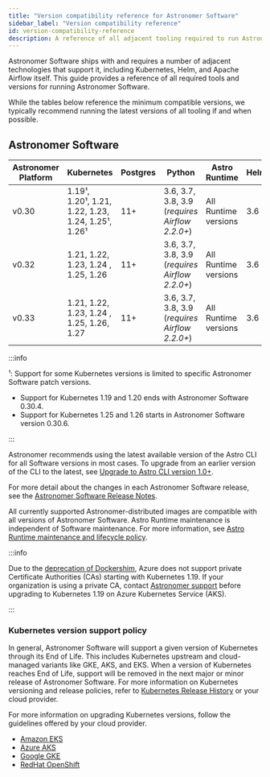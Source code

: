 ```yaml
---
title: "Version compatibility reference for Astronomer Software"
sidebar_label: "Version compatibility reference"
id: version-compatibility-reference
description: A reference of all adjacent tooling required to run Astronomer Software and corresponding version compatibility.
---
```


Astronomer Software ships with and requires a number of adjacent technologies that support it, including Kubernetes, Helm, and Apache Airflow itself. This guide provides a reference of all required tools and versions for running Astronomer Software.

While the tables below reference the minimum compatible versions, we typically recommend running the latest versions of all tooling if and when possible.

## Astronomer Software

<!--- Version-specific -->

| Astronomer Platform | Kubernetes                                         | Postgres | Python                                         | Astro Runtime        | Helm |
| ------------------- | -------------------------------------------------- | -------- | ---------------------------------------------- | -------------------- | ---- |
| v0.30               | 1.19¹, 1.20¹, 1.21, 1.22, 1.23, 1.24, 1.25¹, 1.26¹ | 11+ | 3.6, 3.7, 3.8, 3.9 (_requires Airflow 2.2.0+_) | All Runtime versions | 3.6  |
| v0.32               | 1.21, 1.22, 1.23, 1.24 , 1.25, 1.26                | 11+  | 3.6, 3.7, 3.8, 3.9 (_requires Airflow 2.2.0+_) | All Runtime versions | 3.6  |
| v0.33               | 1.21, 1.22, 1.23, 1.24 , 1.25, 1.26, 1.27                | 11+  | 3.6, 3.7, 3.8, 3.9 (_requires Airflow 2.2.0+_) | All Runtime versions | 3.6  |

:::info

¹: Support for some Kubernetes versions is limited to specific Astronomer Software patch versions.

- Support for Kubernetes 1.19 and 1.20 ends with Astronomer Software 0.30.4.
- Support for Kubernetes 1.25 and 1.26 starts in Astronomer Software version 0.30.6.

:::

Astronomer recommends using the latest available version of the Astro CLI for all Software versions in most cases. To upgrade from an earlier version of the CLI to the latest, see [Upgrade to Astro CLI version 1.0+](upgrade-astro-cli.md).

For more detail about the changes in each Astronomer Software release, see the [Astronomer Software Release Notes](release-notes.md).

All currently supported Astronomer-distributed images are compatible with all versions of Astronomer Software. Astro Runtime maintenance is independent of Software maintenance. For more information, see [Astro Runtime maintenance and lifecycle policy](runtime-version-lifecycle-policy.md).


:::info

Due to the [deprecation of Dockershim](https://kubernetes.io/blog/2020/12/02/dockershim-faq/), Azure does not support private Certificate Authorities (CAs) starting with Kubernetes 1.19. If your organization is using a private CA, contact [Astronomer support](https://support.astronomer.io) before upgrading to Kubernetes 1.19 on Azure Kubernetes Service (AKS).

:::

### Kubernetes version support policy

In general, Astronomer Software will support a given version of Kubernetes through its End of Life. This includes Kubernetes upstream and cloud-managed variants like GKE, AKS, and EKS. When a version of Kubernetes reaches End of Life, support will be removed in the next major or minor release of Astronomer Software. For more information on Kubernetes versioning and release policies, refer to [Kubernetes Release History](https://kubernetes.io/releases/) or your cloud provider.

For more information on upgrading Kubernetes versions, follow the guidelines offered by your cloud provider.

- [Amazon EKS](https://docs.aws.amazon.com/eks/latest/userguide/update-cluster.html)
- [Azure AKS](https://docs.microsoft.com/en-us/azure/aks/upgrade-cluster)
- [Google GKE](https://cloud.google.com/kubernetes-engine/docs/concepts/cluster-upgrades)
- [RedHat OpenShift](https://access.redhat.com/documentation/en-us/openshift_container_platform/4.11/html/updating_clusters/index)
